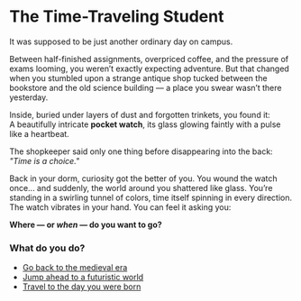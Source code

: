 # The Time-Traveling Student

It was supposed to be just another ordinary day on campus.

Between half-finished assignments, overpriced coffee, and the pressure of exams looming, you weren’t exactly expecting adventure. But that changed when you stumbled upon a strange antique shop tucked between the bookstore and the old science building — a place you swear wasn’t there yesterday.

Inside, buried under layers of dust and forgotten trinkets, you found it:  
A beautifully intricate **pocket watch**, its glass glowing faintly with a pulse like a heartbeat. 

The shopkeeper said only one thing before disappearing into the back:  
_"Time is a choice."_

Back in your dorm, curiosity got the better of you. You wound the watch once... and suddenly, the world around you shattered like glass. You’re standing in a swirling tunnel of colors, time itself spinning in every direction. The watch vibrates in your hand. You can feel it asking you:

**Where — or *when* — do you want to go?**

### What do you do?

- [Go back to the medieval era](medieval.md)
- [Jump ahead to a futuristic world](future.md)
- [Travel to the day you were born](birth_day.md)
